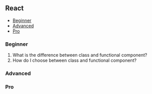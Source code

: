 ## React

- [Beginner](#react-beginner)
- [Advanced](#react-advanced)
- [Pro](#react-pro)

### <a name="react-beginner">Beginner</a>

1. What is the difference between class and functional component?
2. How do I choose between class and functional component?

### <a name="react-advanced">Advanced</a>

### <a name="react-pro">Pro</a>
